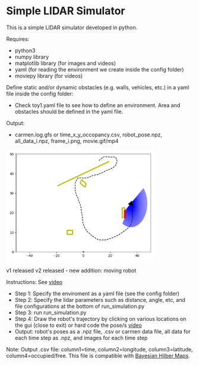 # Simple LIDAR Simulator

This is a simple LIDAR simulator developed in python. 

Requires:
 - python3
 - numpy library
 - matplotlib library (for images and videos)
 - yaml (for reading the environment we create inside the config folder)
 - moviepy library (for videos) 

Define static and/or dynamic obstacles (e.g. walls, vehicles, etc.) in a yaml file inside the config folder:
 - Check toy1.yaml file to see how to define an environment. Area and obstacles should be defined in the yaml file.


Output:
 - carmen.log.gfs or time_x_y_occopancy.csv, robot_pose.npz, all_data_i.npz, frame_i.png, movie.gif/mp4

<img src="outputs/toy1_setting1/toy1_setting1.gif" width="400">

v1 released
v2 released - new addition: moving robot 

Instructions: See [video](https://youtu.be/bhd1EDYTIiw)
- Step 1: Specify the enviroment as a yaml file (see the config folder)
- Step 2: Specify the lidar parameters such as distance, angle, etc, and file configurations at the bottom of run_simulation.py
- Step 3: run run_simulation.py
- Step 4: Draw the robot's trajectory by clicking on various locations on the gui (close to exit) or hard code the pose/s [video](https://youtu.be/bhd1EDYTIiw)
- Output: robot's poses as a .npz file, .csv or carmen data file, all data for each time step as .npz, and images for each time step

Note: Output .csv file: column1=time, column2=longitude, column3=latitude, column4=occupied/free. This file is compatible with [Bayesian Hilber Maps](https://github.com/RansML/Bayesian_Hilbert_Maps).
